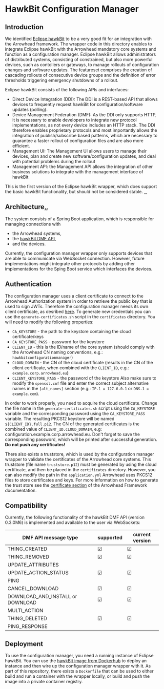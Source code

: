 # HawkBit Configuration Manager
## Introduction
We identified [Eclipse hawkBit](https://www.eclipse.org/hawkbit/) to be a very good fit for an integration with the Arrowhead framework.
The wrapper code in this directory enables to integrate Eclipse hawkBit with the Arrowhead mandatory core systems and function as a configuration manager.
Eclipse hawkBit allows administrators of distributed systems, consisting of constrained, but also more powerful devices, such as contollers or gateways, to manage rollouts of configuration changes and software updates.
The featureset comprises the creation of cascading rollouts of consecutive device groups and the definition of error thresholds triggering emergency shutdowns of a rollout.

Eclipse hawkBit consists of the following APIs and interfaces:
- Direct Device Integration (DDI): The DDI is a REST-based API that allows devices to frequently request hawkBit for configuration/software updates (polling).
- Device Management Federation (DMF): As the DDI only supports HTTP, it is necessary to enable developers to integrate new protocol implementations, as not every device includes an HTTP stack. The DDI therefore enables proprietary protocols and most importantly allows the integration of publish/subscribe based patterns, which are necessary to guarantee a faster rollout of configuration files and are also more efficient.
- Management UI: The Management UI allows users to manage their devices, plan and create new software/configuration updates, and deal with potential problems during the rollout
- Management API: the Management API allows the integration of other business solutions to integrate with the management interface of hawkBit

This is the first version of the Eclipse hawkBit wrapper, which does support the basic hawkBit functionality, but should not be considered stable.
‚‚‚
## Architecture‚‚
The system consists of a Spring Boot application, which is responsible for managing connections with 
- the Arrowhead systems,
- the [hawkBit DMF API](https://www.eclipse.org/hawkbit/apis/dmf_api/),
- and the devices.

Currently, the configuration manager wrapper only supports devices that are able to communicate via WebSocket connection.
However, future implementations might integrate other protocols by adding other implementations for the Sping Boot service which interfaces the devices.

## Authentication
The configuration manager uses a client certificate to connect to the Arrowhead Authorization system in order to retrieve the public key that is used to sign JWTs.
Therefore the configuration manager needs its own client certificate, as desribed [here](https://github.com/eclipse-arrowhead/core-java-spring#certificates).
To generate new credentials you can use the `generate-certificates.sh` script in the `certificates` directory.
You will need to modify the following properties:
- `CA_KEYSTORE` - the path to the keystore containing the cloud certificate/keys
- `CA_KEYSTORE_PASS` - password for the keystore
- `CLIENT_ID` - this is the ID/name of the core system (should comply with the Arrowhead CN naming conventions, e.g.: `hawkbitconfigurationmanager`)
- `CLOUD_DOMAIN` - the CN of the cloud certificate (results in the CN of the client certificate, when combined with the `CLIENT_ID`, e.g.: `example.corp.arrowhead.eu`)
- `CLIENT_KEYSTORE_PASS` - the password of the keystore
Also make sure to modify the `openssl.cnf` file and enter the correct subject alternative names in the `[alt_names]` section (e.g.: `IP.1 = 127.0.0.1` or `DNS.1 = example.com`).

In order to work properly, you need to acquire the cloud certificate.
Change the file name in the `generate-certificates.sh` script using the `CA_KEYSTORE` variable and the corresponding password using the `CA_KEYSTORE_PASS` variable.
The resulting PKCS12 keystore will be named `${CLIENT_ID}.full.p12`.
The CN of the generated certificates is the combined value of `CLIENT_ID.CLOUD_DOMAIN`, e.g: configuration.example.corp.arrowhead.eu.
Don't forget to save the corresponding password, which will be printed after successful generation.
**Do not push any certificates!**

There also exists a truststore, which is used by the configuration manager wrapper to validate the certificates of the Arrowhead core systems.
This truststore (file name `truststore.p12`) must be generated by using the cloud certificate, and then be placed in the `certificates` directory.
However, you can also modify the path in the `application.yml`
Arrowhead uses PKCS12 files to store certificates and keys.
For more information on how to generate the trust store see the [certificate section](https://github.com/arrowhead-f/core-java-spring#certificates) of the Arrowhead Framework documentation.

## Compatibility
Currently, the following functionality of the hawkBit DMF API (version 0.3.0M6) is implemented and available to the user via WebSockets:

| DMF API message type              | supported     | current version |
| --------------------------------- | ------------- | --------------- |
| THING_CREATED                     | &#x2611;      | &#x2611;
| THING_REMOVED                     | &#x2611;      | &#x2611;
| UPDATE_ATTRIBUTES                 |               |
| UPDATE_ACTION_STATUS              | &#x2611;      | &#x2611;
| PING                              |               |
| CANCEL_DOWNLOAD                   | &#x2611;      | &#x2611;
| DOWNLOAD_AND_INSTALL or DOWNLOAD  | &#x2611;      | &#x2611;
| MULTI_ACTION                      |               |
| THING_DELETED                     | &#x2611;      | &#x2611;
| PING_RESPONSE                     |               |

## Deployment
To use the configuration manager, you need a running instance of Eclipse hawkBit.
You can use the [hawkBit image from Dockerhub](https://hub.docker.com/r/hawkbit/hawkbit-update-server) to deploy an instance and then wire up the configuration manager wrapper with it.
As part of this repository, there exists a `Dockerfile` that can be used to either build and run a container with the wrapper locally, or build and push the image into a private container registry.

